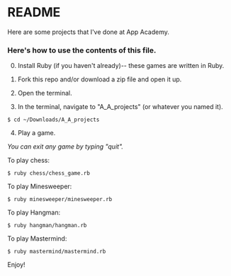 # README

Here are some projects that I've done at App Academy.

### Here's how to use the contents of this file.

0. Install Ruby (if you haven't already)-- these games are written in Ruby.

1. Fork this repo and/or download a zip file and open it up.

2. Open the terminal.

3. In the terminal, navigate to "A_A_projects" (or whatever you named it).

  ```
  $ cd ~/Downloads/A_A_projects
  ```

4. Play a game.

  *You can exit any game by typing "quit".*


  To play chess:

  ```
  $ ruby chess/chess_game.rb
  ```


  To play Minesweeper:
  ```
  $ ruby minesweeper/minesweeper.rb
  ```

  To play Hangman:
  ```
  $ ruby hangman/hangman.rb
  ```

  To play Mastermind:
  ```
  $ ruby mastermind/mastermind.rb
  ```

Enjoy!